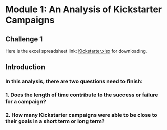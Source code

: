 # Module 1: An Analysis of Kickstarter Campaigns

## Challenge 1
Here is the excel spreadsheet link: [Kickstarter.xlsx](https://github.com/cffhr99/Module1-Challenge/blob/main/Kickstarter_Challenge.xlsx?raw=true) for downloading.

## Introduction
### In this analysis, there are two questions need to finish:
###  1. Does the length of time contribute to the success or failure for a campaign?
###  2. How many Kickstarter campaigns were able to be close to their goals in a short term or long term?
